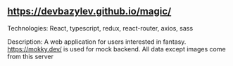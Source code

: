 ## https://devbazylev.github.io/magic/

Technologies: React, typescript, redux, react-router, axios, sass

Description: A web application for users interested in fantasy. https://mokky.dev/ is used for mock backend. All data except images come from this server
